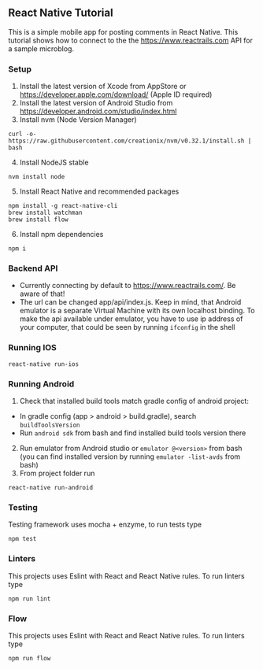 ## React Native Tutorial
This is a simple mobile app for posting comments in React Native.
This tutorial shows how to connect to the the https://www.reactrails.com API for a sample microblog.

### Setup
1. Install the latest version of Xcode from AppStore or https://developer.apple.com/download/ (Apple ID required)
2. Install the latest version of Android Studio from https://developer.android.com/studio/index.html
3. Install nvm (Node Version Manager)

  ```
  curl -o- https://raw.githubusercontent.com/creationix/nvm/v0.32.1/install.sh | bash
  ```

4. Install NodeJS stable

  ```
  nvm install node
  ```

5. Install React Native and recommended packages

  ```
  npm install -g react-native-cli
  brew install watchman
  brew install flow
  ```

6. Install npm dependencies

  ```
  npm i
  ```

### Backend API

* Currently connecting by default to https://www.reactrails.com/. Be aware of that!
* The url can be changed app/api/index.js. Keep in mind, that Android emulator is
a separate Virtual Machine with its own localhost binding. To make the api available under emulator,
you have to use ip address of your computer, that could be seen by running `ifconfig` in the shell

### Running IOS
```
react-native run-ios
```

### Running Android
1. Check that installed build tools match gradle config of android project:
  - In gradle config (app > android > build.gradle), search `buildToolsVersion`
  - Run `android sdk` from bash and find installed build tools version there
2. Run emulator from Android studio or `emulator @<version>` from bash (you can find installed version by running `emulator -list-avds` from bash)
3. From project folder run
```
react-native run-android
```

### Testing
Testing framework uses mocha + enzyme, to run tests type
```
npm test
```

### Linters
This projects uses Eslint with React and React Native rules. To run linters type
```
npm run lint
```


### Flow
This projects uses Eslint with React and React Native rules. To run linters type
```
npm run flow
```
